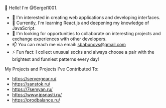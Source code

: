 👋 Hello! I'm @Sergei1001.

- 👀 I'm interested in creating web applications and developing interfaces.
- 🌱 Currently, I'm learning React.js and deepening my knowledge of JavaScript.
- 💞️ I'm looking for opportunities to collaborate on interesting projects and exchange experiences with other developers.
- 📫 You can reach me via email: [sbabunovs@gmail.com](mailto:sbabunovs@gmail.com)
- ⚡ Fun fact: I collect unusual socks and always choose a pair with the brightest and funniest patterns every day!

My Projects and Projects I've Contributed To:
- https://servergear.ru/
- https://sanstok.ru/
- https://7semyan.ru/
- https://www.jpsnasti.ru/
- https://prodbalance.ru/

<!---
Sergei1001/Sergei1001 is a ✨ special ✨ repository because its `README.md` (this file) appears on your GitHub profile.
You can click the Preview link to take a look at your changes.
--->
